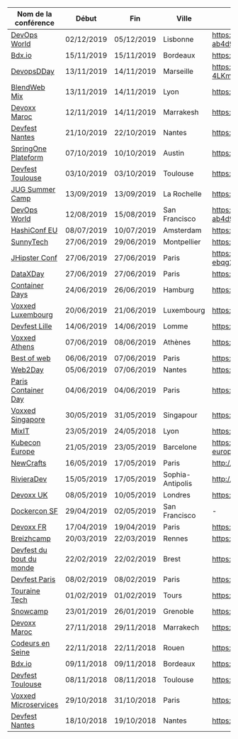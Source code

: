 | Nom de la conférence | Début | Fin | Ville | CFP | Début | Fin |
|-|-|-|-|-|-|-|
| [DevOps World](https://www.cloudbees.com/devops-world/lisbon) | 02/12/2019 | 05/12/2019 | Lisbonne | https://www.cvent.com/c/abstracts/6eb10034-9500-43a1-97cd-ab4d9230d7f9 | 09/01/2019 | 09/06/2019 |
| [Bdx.io](https://www.bdx.io/) | 15/11/2019 | 15/11/2019 | Bordeaux | https://conference-hall.io/public/event/XGTzWawB3ZwLR7u462O8 | 06/05/2019 | 01/07/2019 |
| [DevopsDDay](http://2019.devops-dday.com/) | 13/11/2019 | 14/11/2019 | Marseille | https://docs.google.com/forms/d/e/1FAIpQLSeZUhd73ZiadFC3LWrTXEzr-4LKmQbGyuHG7JLgEcvlrG89Ew/viewform | 06/05/2019 | 01/07/2019 |
| [BlendWeb Mix](https://www.blendwebmix.com/) | 13/11/2019 | 14/11/2019 | Lyon | https://blendwebmix2019.workable.com/j/D4B4176C74?viewed=true | 01/04/2019 | 19/05/2019 |
| [Devoxx Maroc](https://devoxx.ma/) | 12/11/2019 | 14/11/2019 | Marrakesh | https://cfp.devoxx.ma/ | 20/05/2019 | 28/06/2019 |
| [Devfest Nantes](https://devfest.gdgnantes.com/) | 21/10/2019 | 22/10/2019 | Nantes | https://conference-hall.io/public/event/o2j0dYZDa0W1Ils3kO0z | 10/05/2019 | 30/06/2019 |
| [SpringOne Plateform](https://springoneplatform.io/) | 07/10/2019 | 10/10/2019 | Austin | https://springoneplatform.io/2019/cfp | 01/03/2019 | 12/04/2019 |
| [Devfest Toulouse](https://devfesttoulouse.fr/) | 03/10/2019 | 03/10/2019 | Toulouse | https://conference-hall.io/public/event/HJRThubF4uYPkb7jSUxi | 10/04/2019 | 25/05/2019 |
| [JUG Summer Camp](http://www.jugsummercamp.org/edition/10) | 13/09/2019 | 13/09/2019 | La Rochelle | https://conference-hall.io/public/event/iv4n41NXE01cFHgjyiIp | 01/04/2019 | 14/06/2019 |
| [DevOps World](https://www.cloudbees.com/devops-world/san-francisco) | 12/08/2019 | 15/08/2019 | San Francisco | https://www.cvent.com/c/abstracts/6eb10034-9500-43a1-97cd-ab4d9230d7f9 | 09/01/2019 | 10/03/2019 |
| [HashiConf EU](https://hashiconfeu.hashicorp.com/) | 08/07/2019 | 10/07/2019 | Amsterdam | https://hashiconfeu.hashicorp.com/#submit-a-talk | 01/11/2018 | 01/03/2019 |
| [SunnyTech](https://sunny-tech.io/) | 27/06/2019 | 29/06/2019 | Montpellier | https://conference-hall.io/public/event/dWsbvnSTdg5v1pxwKhLM | 28/11/2018 | 28/02/2019 |
| [JHipster Conf](https://jhipster-conf.github.io/index.html) | 27/06/2019 | 27/06/2019 | Paris | https://docs.google.com/forms/d/1MJQrtjZZ2RKXtVD3nFmovtB804ehr-ebqg2nCvisnLs/viewform?edit_requested=true | 02/01/2019 | 28/02/2019 |
| [DataXDay](https://dataxday.fr/) | 27/06/2019 | 27/06/2019 | Paris | https://conference-hall.io/public/event/sciLlnq7UjZdqYhVCMHO | 15/01/2019 | 31/03/2019 |
| [Container Days](https://www.containerdays.io/) | 24/06/2019 | 26/06/2019 | Hamburg | https://sessionize.com/condays19 | 01/11/2018 | 01/02/2019 |
| [Voxxed Luxembourg](https://voxxeddays.com/luxembourg/) | 20/06/2019 | 21/06/2019 | Luxembourg | https://cfp-voxxed-lux.yajug.org/ | 15/01/2019 | 03/03/2019 |
| [Devfest Lille](https://devfest.gdglille.org/) | 14/06/2019 | 14/06/2019 | Lomme | https://conference-hall.io/public/event/6HVEO4aISYO7ctNdOIWx | 13/11/2018 | 31/03/2019 |
| [Voxxed Athens](https://voxxeddays.com/athens/) | 07/06/2019 | 08/06/2019 | Athènes | https://vxdathens19.confinabox.com/ | 14/12/2018 | 20/01/2019 |
| [Best of web](http://bestofweb.paris/) | 06/06/2019 | 07/06/2019 | Paris | https://checkout.eventlama.com/#/events/best-of-web-2019/cfp | 01/03/2019 | 01/05/2019 |
| [Web2Day](https://web2day.co/) | 05/06/2019 | 07/06/2019 | Nantes | https://web2day-2019.selecteev.io/ | 07/01/2019 | 03/03/2019 |
| [Paris Container Day](https://paris-container-day.fr/) | 04/06/2019 | 04/06/2019 | Paris | https://cfp.paris-container-day.fr/ | 15/01/2019 | 01/03/2019 |
| [Voxxed Singapore](https://voxxeddays.com/singapore/) | 30/05/2019 | 31/05/2019 | Singapour | https://vxdsingapore2019.confinabox.com/ | 18/10/2018 | 27/01/2019 |
| [MixIT](https://mixitconf.org/) | 23/05/2019 | 24/05/2018 | Lyon | https://sessionize.com/mixit19/ | 01/11/2018 | 20/01/2019 |
| [Kubecon Europe](https://events.linuxfoundation.org/events/kubecon-cloudnativecon-europe-2019/) | 21/05/2019 | 23/05/2019 | Barcelone | https://events.linuxfoundation.org/events/kubecon-cloudnativecon-europe-2019/cfp/ | 16/11/2018 | 18/01/2019 |
| [NewCrafts](https://ncrafts.io/) | 16/05/2019 | 17/05/2019 | Paris | http://cfp.ncrafts.io/ | 23/11/2018 | 03/03/2019 |
| [RivieraDev](http://rivieradev.fr/) | 15/05/2019 | 17/05/2019 | Sophia-Antipolis | http://rivieradev.fr/cfp | 19/11/2018 | 31/01/2019 |
| [Devoxx UK](https://www.devoxx.co.uk/) | 08/05/2019 | 10/05/2019 | Londres | https://devoxxuk19.confinabox.com/ | 15/11/2018 | 11/01/2019 |
| [Dockercon SF](https://www.docker.com/dockercon/) | 29/04/2019 | 02/05/2019 | San Francisco | - | - | - |
| [Devoxx FR](https://www.devoxx.fr/) | 17/04/2019 | 19/04/2019 | Paris | https://cfp.devoxx.fr/ | 01/12/2018 | 14/01/2019 |
| [Breizhcamp](https://www.breizhcamp.org/) | 20/03/2019 | 22/03/2019 | Rennes | https://breizhcamp.cfp.io/ | 12/10/2018 | 20/01/2019 |
| [Devfest du bout du monde](https://devfest.duboutdumonde.bzh/) | 22/02/2019 | 22/02/2019 | Brest | https://conference-hall.io/public/event/ECvcRjc9bRhEn6Q1nKPx | - | - |
| [Devfest Paris](https://devfest-paris-2019.firebaseapp.com/) | 08/02/2019 | 08/02/2019 | Paris | https://conference-hall.io/public/event/IaNjQ9YK9G4lMIhjvP9C | - | - |
| [Touraine Tech](https://touraine.tech/) | 01/02/2019 | 01/02/2019 | Tours | https://cfp.touraine.tech/ | 12/10/2018 | 09/12/2018 |
| [Snowcamp](http://snowcamp.io/fr/) | 23/01/2019 | 26/01/2019 | Grenoble | https://www.papercall.io/snowcamp-2019 | - | 04/11/2018 |
| [Devoxx Maroc](https://devoxx.ma/) | 27/11/2018 | 29/11/2018 | Marrakech | https://cfp.devoxx.ma/ | 04/06/2018 | 20/07/2018 |
| [Codeurs en Seine](https://www.codeursenseine.com/) | 22/11/2018 | 22/11/2018 | Rouen | https://codeursenseine.cfp.io/ | - | - |
| [Bdx.io](https://www.bdx.io/) | 09/11/2018 | 09/11/2018 | Bordeaux | https://cfp.bdx.io/ | 04/06/2018 | 31/08/2018 |
| [Devfest Toulouse](https://devfesttoulouse.fr/) | 08/11/2018 | 08/11/2018 | Toulouse | https://devfest-toulouse.cfp.io/ | - | - |
| [Voxxed Microservices](https://voxxeddays.com/microservices/) | 29/10/2018 | 31/10/2018 | Paris | https://vxdms2018.confinabox.com/ | 15/04/2018 | 31/05/2018 |
| [Devfest Nantes](https://devfest.gdgnantes.com/) | 18/10/2018 | 19/10/2018 | Nantes | https://conference-hall.io/public/event/inzOQDR94h4bAaOVd7Db | - | - |
